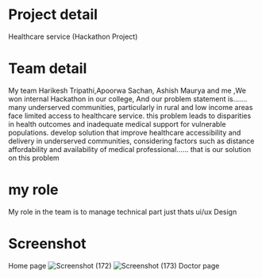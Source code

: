 # Project detail
Healthcare service (Hackathon Project)
 # Team detail
 My team Harikesh Tripathi,Apoorwa Sachan, Ashish Maurya and me ,We won internal Hackathon in our college, And our problem statement is.......
many underserved communities, particularly in rural and low income areas face limited access to healthcare service. this problem leads to disparities in health outcomes and inadequate medical support for vulnerable populations. develop solution that improve healthcare accessibility and delivery in underserved communities, considering factors such as distance affordability and availability of medical professional......
that is our solution on this problem
 # my role 
 My role in the team is to manage technical part just thats ui/ux Design 
 # Screenshot
 Home page
 ![Screenshot (172)](https://github.com/guptaravimp/Healthcare-solution-Hackathon-Project/assets/142169363/3a775b99-92b4-4b45-bb1c-8102bed50ed2)
![Screenshot (173)](https://github.com/guptaravimp/Healthcare-solution-Hackathon-Project/assets/142169363/4bb0dee3-14c4-4bec-8726-e1febd6db881)
Doctor page

  
